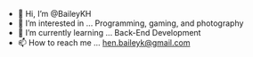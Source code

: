 - 👋 Hi, I’m @BaileyKH
- 👀 I’m interested in ... Programming, gaming, and photography
- 🌱 I’m currently learning ... Back-End Development 
- 📫 How to reach me ... hen.baileyk@gmail.com

<!---
BaileyKH/BaileyKH is a ✨ special ✨ repository because its `README.md` (this file) appears on your GitHub profile.
You can click the Preview link to take a look at your changes.
--->
